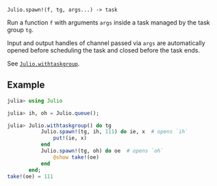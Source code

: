     Julio.spawn!(f, tg, args...) -> task

Run a function `f` with arguments `args` inside a task managed by the task group
`tg`.

Input and output handles of channel passed via `args` are automatically opened
before scheduling the task and closed before the task ends.

See [`Julio.withtaskgroup`](@ref).

## Example

```julia
julia> using Julio

julia> ih, oh = Julio.queue();

julia> Julio.withtaskgroup() do tg
           Julio.spawn!(tg, ih, 111) do ie, x  # opens `ih`
               put!(ie, x)
           end
           Julio.spawn!(tg, oh) do oe  # opens `oh`
               @show take!(oe)
           end
       end;
take!(oe) = 111
```
